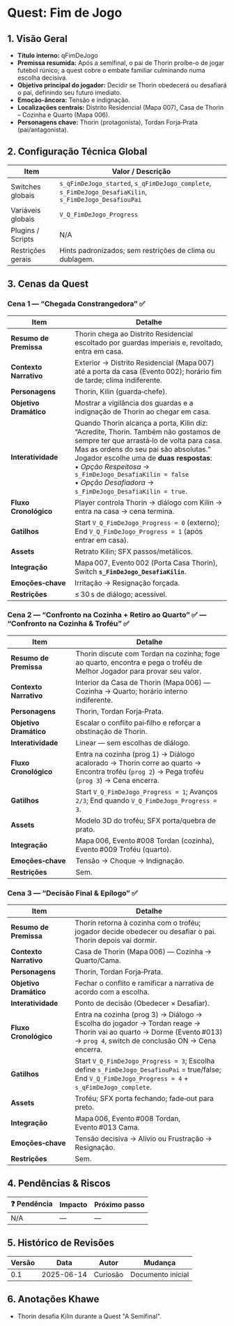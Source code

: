 # Quest: Fim de Jogo

## 1. Visão Geral

* **Título interno:** qFimDeJogo
* **Premissa resumida:** Após a semifinal, o pai de Thorin proíbe-o de jogar futebol rúnico; a quest cobre o embate familiar culminando numa escolha decisiva.
* **Objetivo principal do jogador:** Decidir se Thorin obedecerá ou desafiará o pai, definindo seu futuro imediato.
* **Emoção-âncora:** Tensão e indignação.
* **Localizações centrais:** Distrito Residencial (Mapa 007), Casa de Thorin – Cozinha e Quarto (Mapa 006).
* **Personagens chave:** Thorin (protagonista), Tordan Forja‑Prata (pai/antagonista).

## 2. Configuração Técnica Global

| Item              | Valor / Descrição                                                                                      |
| ----------------- | ------------------------------------------------------------------------------------------------------ |
| Switches globais  | `s_qFimDeJogo_started`, `s_qFimDeJogo_complete`, `s_FimDeJogo_DesafiaKilin`, `s_FimDeJogo_DesafiouPai` |
| Variáveis globais | `V_Q_FimDeJogo_Progress`                                                                               |
| Plugins / Scripts | N/A                                                                                                    |
| Restrições gerais | Hints padronizados; sem restrições de clima ou dublagem.                                               |

## 3. Cenas da Quest

### Cena 1 — “Chegada Constrangedora” ✅

| Item                   | Detalhe                                                                                                                                                                                                                                                                                                                                                |
| ---------------------- | ------------------------------------------------------------------------------------------------------------------------------------------------------------------------------------------------------------------------------------------------------------------------------------------------------------------------------------------------------ |
| **Resumo de Premissa** | Thorin chega ao Distrito Residencial escoltado por guardas imperiais e, revoltado, entra em casa.                                                                                                                                                                                                                                                      |
| **Contexto Narrativo** | Exterior → Distrito Residencial (Mapa 007) até a porta da casa (Evento 002); horário fim de tarde; clima indiferente.                                                                                                                                                                                                                                  |
| **Personagens**        | Thorin, Kilin (guarda‑chefe).                                                                                                                                                                                                                                                                                                                          |
| **Objetivo Dramático** | Mostrar a vigilância dos guardas e a indignação de Thorin ao chegar em casa.                                                                                                                                                                                                                                                                           |
| **Interatividade**     | Quando Thorin alcança a porta, Kilin diz: “Acredite, Thorin. Também não gostamos de sempre ter que arrastá‑lo de volta para casa. Mas as ordens do seu pai são absolutas.” <br>Jogador escolhe uma de **duas respostas**: <br>• *Opção Respeitosa* → `s_FimDeJogo_DesafiaKilin = false` <br>• *Opção Desafiadora* → `s_FimDeJogo_DesafiaKilin = true`. |
| **Fluxo Cronológico**  | Player controla Thorin → diálogo com Kilin → entra na casa → cena termina.                                                                                                                                                                                                                                                                             |
| **Gatilhos**           | Start `V_Q_FimDeJogo_Progress = 0` (externo); End `V_Q_FimDeJogo_Progress = 1` (após entrar em casa).                                                                                                                                                                                                                                                  |
| **Assets**             | Retrato Kilin; SFX passos/metálicos.                                                                                                                                                                                                                                                                                                                   |
| **Integração**         | Mapa 007, Evento 002 (Porta Casa Thorin), Switch **`s_FimDeJogo_DesafiaKilin`**.                                                                                                                                                                                                                                                                       |
| **Emoções‑chave**      | Irritação → Resignação forçada.                                                                                                                                                                                                                                                                                                                        |
| **Restrições**         | ≤ 30 s de diálogo; acessível.                                                                                                                                                                                                                                                                                                                          |

### Cena 2 — “Confronto na Cozinha + Retiro ao Quarto” ✅ — “Confronto na Cozinha & Troféu” ✅

| Item                   | Detalhe                                                                                                                                      |
| ---------------------- | -------------------------------------------------------------------------------------------------------------------------------------------- |
| **Resumo de Premissa** | Thorin discute com Tordan na cozinha; foge ao quarto, encontra e pega o troféu de Melhor Jogador para provar seu valor.                      |
| **Contexto Narrativo** | Interior da Casa de Thorin (Mapa 006) — Cozinha → Quarto; horário interno indiferente.                                                       |
| **Personagens**        | Thorin, Tordan Forja‑Prata.                                                                                                                  |
| **Objetivo Dramático** | Escalar o conflito pai‑filho e reforçar a obstinação de Thorin.                                                                              |
| **Interatividade**     | Linear — sem escolhas de diálogo.                                                                                                            |
| **Fluxo Cronológico**  | Entra na cozinha (prog 1) → Diálogo acalorado → Thorin corre ao quarto → Encontra troféu (`prog 2`) → Pega troféu (`prog 3`) → Cena encerra. |
| **Gatilhos**           | Start `V_Q_FimDeJogo_Progress = 1`; Avanços `2/3`; End quando `V_Q_FimDeJogo_Progress = 3`.                                                  |
| **Assets**             | Modelo 3D do troféu; SFX porta/quebra de prato.                                                                                              |
| **Integração**         | Mapa 006, Evento #008 Tordan (cozinha), Evento #009 Troféu (quarto).                                                                         |
| **Emoções‑chave**      | Tensão → Choque → Indignação.                                                                                                                |
| **Restrições**         | Sem.                                                                                                                                         |

### Cena 3 — “Decisão Final & Epílogo” ✅

| Item                   | Detalhe                                                                                                                                                                 |
| ---------------------- | ----------------------------------------------------------------------------------------------------------------------------------------------------------------------- |
| **Resumo de Premissa** | Thorin retorna à cozinha com o troféu; jogador decide obedecer ou desafiar o pai. Thorin depois vai dormir.                                                             |
| **Contexto Narrativo** | Casa de Thorin (Mapa 006) — Cozinha → Quarto/Cama.                                                                                                                      |
| **Personagens**        | Thorin, Tordan Forja‑Prata.                                                                                                                                             |
| **Objetivo Dramático** | Fechar o conflito e ramificar a narrativa de acordo com a escolha.                                                                                                      |
| **Interatividade**     | Ponto de decisão (Obedecer × Desafiar).                                                                                                                                 |
| **Fluxo Cronológico**  | Entra na cozinha (prog 3) → Diálogo → Escolha do jogador → Tordan reage → Thorin vai ao quarto → Dorme (Evento #013) → `prog 4`, switch de conclusão ON → Cena encerra. |
| **Gatilhos**           | Start `V_Q_FimDeJogo_Progress = 3`; Escolha define `s_FimDeJogo_DesafiouPai` = true/false; End `V_Q_FimDeJogo_Progress = 4` + `s_qFimDeJogo_complete`.                  |
| **Assets**             | Troféu; SFX porta fechando; fade‑out para preto.                                                                                                                        |
| **Integração**         | Mapa 006, Evento #008 Tordan, Evento #013 Cama.                                                                                                                         |
| **Emoções‑chave**      | Tensão decisiva → Alívio ou Frustração → Resignação.                                                                                                                    |
| **Restrições**         | Sem.                                                                                                                                                                    |

## 4. Pendências & Riscos

| ❓ Pendência | Impacto | Próximo passo |
| ----------- | ------- | ------------- |
| N/A         | —       | —             |

## 5. Histórico de Revisões

| Versão | Data       | Autor    | Mudança           |
| ------ | ---------- | -------- | ----------------- |
| 0.1    | 2025-06-14 | Curiosão | Documento inicial |

## 6. Anotações Khawe

* Thorin desafia Kilin durante a Quest "A Semifinal".
